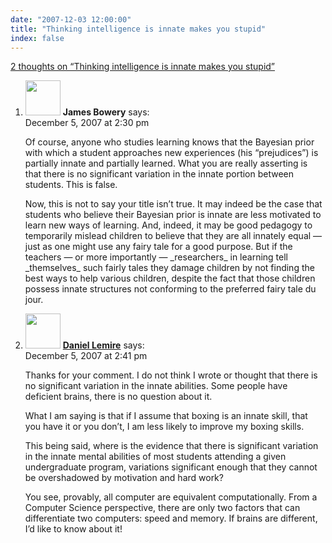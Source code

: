 ```yaml
---
date: "2007-12-03 12:00:00"
title: "Thinking intelligence is innate makes you stupid"
index: false
---
```


[2 thoughts on &ldquo;Thinking intelligence is innate makes you stupid&rdquo;](/lemire/blog/2007/12-03-thinking-intelligence-is-innate-makes-you-stupid)

<ol class="comment-list">
<li id="comment-49618" class="comment even thread-even depth-1">
<div class="comment-author vcard">
<img alt src="https://secure.gravatar.com/avatar/42800334d81c08e1cf24ef87ffe024fa?s=56&#038;d=mm&#038;r=g" srcset="https://secure.gravatar.com/avatar/42800334d81c08e1cf24ef87ffe024fa?s=112&#038;d=mm&#038;r=g 2x" class="avatar avatar-56 photo" height="56" width="56" decoding="async" /> <b class="fn">James Bowery</b> <span class="says">says:</span> </div>
<div class="comment-metadata"><time datetime="2007-12-05T14:30:08+00:00">December 5, 2007 at 2:30 pm</time></a> </div>
<div class="comment-content">
<p>Of course, anyone who studies learning knows that the Bayesian prior with which a student approaches new experiences (his &ldquo;prejudices&rdquo;) is partially innate and partially learned. What you are really asserting is that there is no significant variation in the innate portion between students. This is false.</p>
<p>Now, this is not to say your title isn&rsquo;t true. It may indeed be the case that students who believe their Bayesian prior is innate are less motivated to learn new ways of learning. And, indeed, it may be good pedagogy to temporarily mislead children to believe that they are all innately equal &#8212; just as one might use any fairy tale for a good purpose. But if the teachers &#8212; or more importantly &#8212; _researchers_ in learning tell _themselves_ such fairly tales they damage children by not finding the best ways to help various children, despite the fact that those children possess innate structures not conforming to the preferred fairy tale du jour.</p>
</div>
</li>
<li id="comment-49619" class="comment odd alt thread-odd thread-alt depth-1">
<div class="comment-author vcard">
<img alt src="https://secure.gravatar.com/avatar/6518c23aacab4c42dd2c5b9b57b79fb5?s=56&#038;d=mm&#038;r=g" srcset="https://secure.gravatar.com/avatar/6518c23aacab4c42dd2c5b9b57b79fb5?s=112&#038;d=mm&#038;r=g 2x" class="avatar avatar-56 photo" height="56" width="56" decoding="async" /> <b class="fn"><a href="https://lemire.me/blog/" class="url" rel="ugc">Daniel Lemire</a></b> <span class="says">says:</span> </div>
<div class="comment-metadata"><time datetime="2007-12-05T14:41:43+00:00">December 5, 2007 at 2:41 pm</time></a> </div>
<div class="comment-content">
<p>Thanks for your comment. I do not think I wrote or thought that there is no significant variation in the innate abilities. Some people have deficient brains, there is no question about it.</p>
<p>What I am saying is that if I assume that boxing is an innate skill, that you have it or you don&rsquo;t, I am less likely to improve my boxing skills.</p>
<p>This being said, where is the evidence that there is significant variation in the innate mental abilities of most students attending a given undergraduate program, variations significant enough that they cannot be overshadowed by motivation and hard work?</p>
<p>You see, provably, all computer are equivalent computationally. From a Computer Science perspective, there are only two factors that can differentiate two computers: speed and memory. If brains are different, I&rsquo;d like to know about it!</p>
</div>
</li>
</ol>
